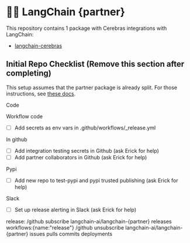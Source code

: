 # 🦜️🔗 LangChain {partner}

This repository contains 1 package with Cerebras integrations with LangChain:

- [langchain-cerebras](https://pypi.org/project/langchain-cerebras/)

## Initial Repo Checklist (Remove this section after completing)

This setup assumes that the partner package is already split. For those instructions,
see [these docs](https://python.langchain.com/docs/contributing/integrations#partner-packages).

Code

Workflow code

- [ ] Add secrets as env vars in .github/workflows/_release.yml

In github

- [ ] Add integration testing secrets in Github (ask Erick for help)
- [ ] Add partner collaborators in Github (ask Erick for help)

Pypi

- [ ] Add new repo to test-pypi and pypi trusted publishing (ask Erick for help)

Slack

- [ ] Set up release alerting in Slack (ask Erick for help)

release:
/github subscribe langchain-ai/langchain-{partner} releases workflows:{name:"release"}
/github unsubscribe langchain-ai/langchain-{partner} issues pulls commits deployments
